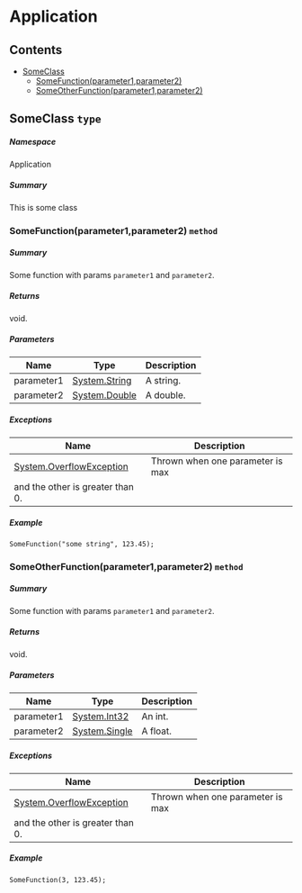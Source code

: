 <a name='assembly'></a>
# Application

## Contents

- [SomeClass](#T-Application-SomeClass 'Application.SomeClass')
  - [SomeFunction(parameter1,parameter2)](#M-Application-SomeClass-SomeFunction-System-String,System-Double- 'Application.SomeClass.SomeFunction(System.String,System.Double)')
  - [SomeOtherFunction(parameter1,parameter2)](#M-Application-SomeClass-SomeOtherFunction-System-Int32,System-Single- 'Application.SomeClass.SomeOtherFunction(System.Int32,System.Single)')

<a name='T-Application-SomeClass'></a>
## SomeClass `type`

##### Namespace

Application

##### Summary

This is some class

<a name='M-Application-SomeClass-SomeFunction-System-String,System-Double-'></a>
### SomeFunction(parameter1,parameter2) `method`

##### Summary

Some function with params `parameter1` and `parameter2`.

##### Returns

void.

##### Parameters

| Name | Type | Description |
| ---- | ---- | ----------- |
| parameter1 | [System.String](http://msdn.microsoft.com/query/dev14.query?appId=Dev14IDEF1&l=EN-US&k=k:System.String 'System.String') | A string. |
| parameter2 | [System.Double](http://msdn.microsoft.com/query/dev14.query?appId=Dev14IDEF1&l=EN-US&k=k:System.Double 'System.Double') | A double. |

##### Exceptions

| Name | Description |
| ---- | ----------- |
| [System.OverflowException](http://msdn.microsoft.com/query/dev14.query?appId=Dev14IDEF1&l=EN-US&k=k:System.OverflowException 'System.OverflowException') | Thrown when one parameter is max
and the other is greater than 0. |

##### Example

```
SomeFunction("some string", 123.45);
```

<a name='M-Application-SomeClass-SomeOtherFunction-System-Int32,System-Single-'></a>
### SomeOtherFunction(parameter1,parameter2) `method`

##### Summary

Some function with params `parameter1` and `parameter2`.

##### Returns

void.

##### Parameters

| Name | Type | Description |
| ---- | ---- | ----------- |
| parameter1 | [System.Int32](http://msdn.microsoft.com/query/dev14.query?appId=Dev14IDEF1&l=EN-US&k=k:System.Int32 'System.Int32') | An int. |
| parameter2 | [System.Single](http://msdn.microsoft.com/query/dev14.query?appId=Dev14IDEF1&l=EN-US&k=k:System.Single 'System.Single') | A float. |

##### Exceptions

| Name | Description |
| ---- | ----------- |
| [System.OverflowException](http://msdn.microsoft.com/query/dev14.query?appId=Dev14IDEF1&l=EN-US&k=k:System.OverflowException 'System.OverflowException') | Thrown when one parameter is max
and the other is greater than 0. |

##### Example

```
SomeFunction(3, 123.45);
```
